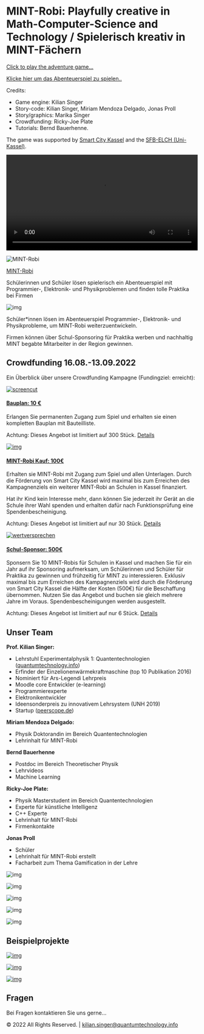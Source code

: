 

# MINT-Robi: Playfully creative in Math-Computer-Science and Technology / Spielerisch kreativ in MINT-Fächern

[Click to play the adventure game...](https://mintrobi.de/mintrobi?lang=en)

[Klicke hier um das Abenteuerspiel zu spielen..](https://mintrobi.de/mintrobi)

Credits: 

* Game engine: Kilian Singer
* Story-code: Kilian Singer, Miriam Mendoza Delgado, Jonas Proll
* Story/graphics: Marika Singer
* Crowdfunding: Ricky-Joe Plate
* Tutorials: Bernd Bauerhenne.

The game was supported by [Smart City Kassel](https://www.startnext.com/pages/unikat/campaign/smart-city-kassel-344#/) and the [SFB-ELCH (Uni-Kassel)](https://www.uni-kassel.de/forschung/sfb/sfb-1319-elch/).

<video class="elementor-video" src="https://www.mintrobi.de/mintrobi_lb.mp4" controls="" controlslist="nodownload" style="box-sizing: border-box; width: 673px; max-width: 100%; margin: 0px; line-height: 1; border: none; object-fit: cover;"></video>

![MINT-Robi](README.assets/mintrobi_titel.jpg)

[MINT-Robi](https://www.startnext.com/mint-robi?utm_source=startnext&utm_medium=extwidget&utm_campaign=projectwidget&utm_term=projectpromo)

Schülerinnen und Schüler lösen spielerisch ein Abenteuerspiel mit Programmier-, Elektronik- und Physikproblemen und finden tolle Praktika bei Firmen



![img](README.assets/hero-2-1024x576.jpg)

Schüler*innen lösen im Abenteuerspiel Programmier-, Elektronik- und Physikprobleme, um MINT-Robi weiterzuentwickeln.

Firmen können über Schul-Sponsoring für Praktika werben und nachhaltig MINT begabte Mitarbeiter in der Region gewinnen.

## Crowdfunding 16.08.-13.09.2022

Ein Überblick über unsere Crowdfunding Kampagne (Fundingziel: erreicht):

[![screencut](README.assets/screencut.jpg)](https://www.startnext.com/mint-robi/ds/d/sn-technik/sn-software-apps/bauplan-i390532.html)

#### [Bauplan: 10 €](https://www.startnext.com/mint-robi/ds/d/sn-technik/sn-software-apps/bauplan-i390532.html)

Erlangen Sie permanenten Zugang zum Spiel und erhalten sie einen kompletten Bauplan mit Bauteilliste.

Achtung: Dieses Angebot ist limitiert auf 300 Stück. [Details](https://www.startnext.com/mint-robi/ds/d/sn-technik/sn-software-apps/bauplan-i390532.html)

[![img](README.assets/privatkauf.jpg)](https://www.startnext.com/mint-robi/ds/d/sn-technik/sn-technik-sonstiges/mint-robi-kauf-i390533.html)

#### [MINT-Robi Kauf: 100€ ](https://www.startnext.com/mint-robi/ds/d/sn-technik/sn-technik-sonstiges/mint-robi-kauf-i390533.html)

Erhalten sie MINT-Robi mit Zugang zum Spiel und allen Unterlagen. Durch die Förderung von Smart City Kassel wird maximal bis zum Erreichen des Kampagnenziels ein weiterer MINT-Robi an Schulen in Kassel finanziert.

Hat ihr Kind kein Interesse mehr, dann können Sie jederzeit ihr Gerät an die Schule ihrer Wahl spenden und erhalten dafür nach Funktionsprüfung eine Spendenbescheinigung.

Achtung: Dieses Angebot ist limitiert auf nur 30 Stück.
[Details](https://www.startnext.com/mint-robi/ds/d/sn-technik/sn-technik-sonstiges/mint-robi-kauf-i390533.html)

[![wertversprechen](README.assets/wertversprechen.jpg)](https://www.startnext.com/mint-robi/ds/d/sn-symbolisches/sn-patenschaft/schul-sponsor-i390538.html)

#### [Schul-Sponsor: 500€](https://www.startnext.com/mint-robi/ds/d/sn-symbolisches/sn-patenschaft/schul-sponsor-i390538.html)

Sponsern Sie 10 MINT-Robis für Schulen in Kassel und machen Sie für ein Jahr auf ihr Sponsoring aufmerksam, um Schülerinnen und Schüler für Praktika zu gewinnen und frühzeitig für MINT zu interessieren. Exklusiv maximal bis zum Erreichen des Kampagnenziels wird durch die Förderung von Smart City Kassel die Hälfte der Kosten (500€) für die Beschaffung übernommen. Nutzen Sie das Angebot und buchen sie gleich mehrere Jahre im Voraus.
Spendenbescheinigungen werden ausgestellt.

Achtung: Dieses Angebot ist limitiert auf nur 6 Stück.
[Details](https://www.startnext.com/mint-robi/ds/d/sn-symbolisches/sn-patenschaft/schul-sponsor-i390538.html)

## 

## Unser Team

**Prof. Kilian Singer:**

- Lehrstuhl Experimentalphysik 1: Quantentechnologien ([quantumtechnology.info](https://quantumtechnology.info/))
- Erfinder der Einzelionenwärmekraftmaschine (top 10 Publikation 2016)
- Nominiert für Ars-Legendi Lehrpreis
- Moodle core Entwickler (e-learning)
- Programmierexperte
- Elektronikentwickler
- Ideensonderpreis zu innovativem Lehrsystem (UNH 2019)
- Startup ([peerscope.de](https://peerscope.de/))

 

**Miriam Mendoza Delgado:**

- Physik Doktorandin im Bereich Quantentechnologien
- Lehrinhalt für MINT-Robi

 

**Bernd Bauerhenne**

- Postdoc im Bereich Theoretischer Physik
- Lehrvideos
- Machine Learning

 

 

**Ricky-Joe Plate:**

- Physik Masterstudent im Bereich Quantentechnologien
- Experte für künstliche Intelligenz
- C++ Experte
- Lehrinhalt für MINT-Robi
- Firmenkontakte

 

**Jonas Proll** 

- Schüler
- Lehrinhalt für MINT-Robi erstellt
- Facharbeit zum Thema Gamification in der Lehre



![img](README.assets/ks.jpg)

![img](README.assets/miriam-300x225.jpg)

![img](README.assets/bernd.jpg)

![img](README.assets/joe-225x300.jpg)

![img](README.assets/jonas-236x300.jpg)

## Beispielprojekte

[![img](README.assets/proj3.jpg)](https://www.mintrobi.de/wp-content/uploads/2022/07/proj3.jpg)

[![img](README.assets/proj2.jpg)](https://www.mintrobi.de/wp-content/uploads/2022/07/proj2.jpg)

[![img](README.assets/proj1.jpg)](https://www.mintrobi.de/wp-content/uploads/2022/07/proj1.jpg)



## Fragen

Bei Fragen kontaktieren Sie uns gerne…

© 2022 All Rights Reserved. | kilian.singer@quantumtechnology.info




